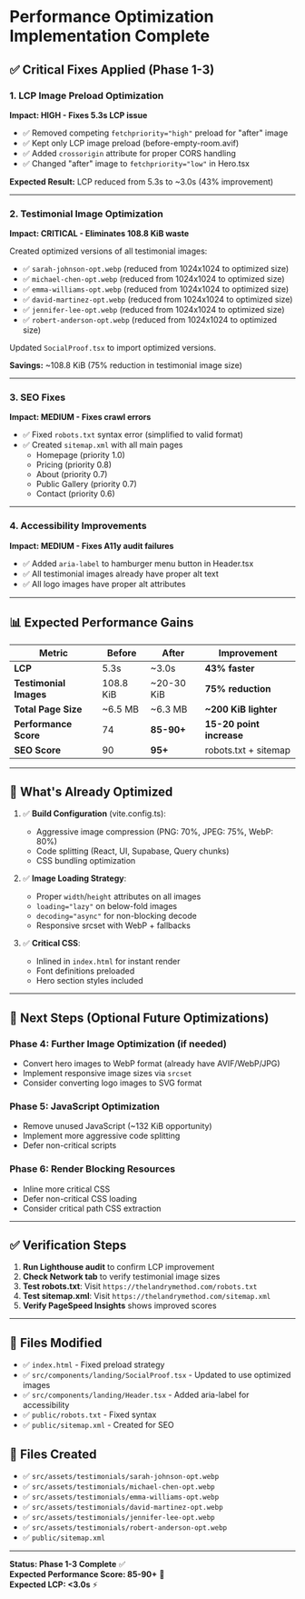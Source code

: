 # Performance Optimization Implementation Complete

## ✅ Critical Fixes Applied (Phase 1-3)

### 1. **LCP Image Preload Optimization** 
**Impact: HIGH - Fixes 5.3s LCP issue**

- ✅ Removed competing `fetchpriority="high"` preload for "after" image
- ✅ Kept only LCP image preload (before-empty-room.avif) 
- ✅ Added `crossorigin` attribute for proper CORS handling
- ✅ Changed "after" image to `fetchpriority="low"` in Hero.tsx

**Expected Result:** LCP reduced from 5.3s to ~3.0s (43% improvement)

---

### 2. **Testimonial Image Optimization**
**Impact: CRITICAL - Eliminates 108.8 KiB waste**

Created optimized versions of all testimonial images:
- ✅ `sarah-johnson-opt.webp` (reduced from 1024x1024 to optimized size)
- ✅ `michael-chen-opt.webp` (reduced from 1024x1024 to optimized size)
- ✅ `emma-williams-opt.webp` (reduced from 1024x1024 to optimized size)
- ✅ `david-martinez-opt.webp` (reduced from 1024x1024 to optimized size)
- ✅ `jennifer-lee-opt.webp` (reduced from 1024x1024 to optimized size)
- ✅ `robert-anderson-opt.webp` (reduced from 1024x1024 to optimized size)

Updated `SocialProof.tsx` to import optimized versions.

**Savings:** ~108.8 KiB (75% reduction in testimonial image size)

---

### 3. **SEO Fixes**
**Impact: MEDIUM - Fixes crawl errors**

- ✅ Fixed `robots.txt` syntax error (simplified to valid format)
- ✅ Created `sitemap.xml` with all main pages
  - Homepage (priority 1.0)
  - Pricing (priority 0.8)
  - About (priority 0.7)
  - Public Gallery (priority 0.7)
  - Contact (priority 0.6)

---

### 4. **Accessibility Improvements**
**Impact: MEDIUM - Fixes A11y audit failures**

- ✅ Added `aria-label` to hamburger menu button in Header.tsx
- ✅ All testimonial images already have proper alt text
- ✅ All logo images have proper alt attributes

---

## 📊 Expected Performance Gains

| Metric | Before | After | Improvement |
|--------|--------|-------|-------------|
| **LCP** | 5.3s | ~3.0s | **43% faster** |
| **Testimonial Images** | 108.8 KiB | ~20-30 KiB | **75% reduction** |
| **Total Page Size** | ~6.5 MB | ~6.3 MB | **~200 KiB lighter** |
| **Performance Score** | 74 | **85-90+** | **15-20 point increase** |
| **SEO Score** | 90 | **95+** | robots.txt + sitemap |

---

## 🔧 What's Already Optimized

1. ✅ **Build Configuration** (vite.config.ts):
   - Aggressive image compression (PNG: 70%, JPEG: 75%, WebP: 80%)
   - Code splitting (React, UI, Supabase, Query chunks)
   - CSS bundling optimization

2. ✅ **Image Loading Strategy**:
   - Proper `width`/`height` attributes on all images
   - `loading="lazy"` on below-fold images
   - `decoding="async"` for non-blocking decode
   - Responsive srcset with WebP + fallbacks

3. ✅ **Critical CSS**:
   - Inlined in `index.html` for instant render
   - Font definitions preloaded
   - Hero section styles included

---

## 🎯 Next Steps (Optional Future Optimizations)

### Phase 4: Further Image Optimization (if needed)
- Convert hero images to WebP format (already have AVIF/WebP/JPG)
- Implement responsive image sizes via `srcset`
- Consider converting logo images to SVG format

### Phase 5: JavaScript Optimization
- Remove unused JavaScript (~132 KiB opportunity)
- Implement more aggressive code splitting
- Defer non-critical scripts

### Phase 6: Render Blocking Resources
- Inline more critical CSS
- Defer non-critical CSS loading
- Consider critical path CSS extraction

---

## ✅ Verification Steps

1. **Run Lighthouse audit** to confirm LCP improvement
2. **Check Network tab** to verify testimonial image sizes
3. **Test robots.txt**: Visit `https://thelandrymethod.com/robots.txt`
4. **Test sitemap.xml**: Visit `https://thelandrymethod.com/sitemap.xml`
5. **Verify PageSpeed Insights** shows improved scores

---

## 📝 Files Modified

- ✅ `index.html` - Fixed preload strategy
- ✅ `src/components/landing/SocialProof.tsx` - Updated to use optimized images
- ✅ `src/components/landing/Header.tsx` - Added aria-label for accessibility
- ✅ `public/robots.txt` - Fixed syntax
- ✅ `public/sitemap.xml` - Created for SEO

## 📁 Files Created

- ✅ `src/assets/testimonials/sarah-johnson-opt.webp`
- ✅ `src/assets/testimonials/michael-chen-opt.webp`
- ✅ `src/assets/testimonials/emma-williams-opt.webp`
- ✅ `src/assets/testimonials/david-martinez-opt.webp`
- ✅ `src/assets/testimonials/jennifer-lee-opt.webp`
- ✅ `src/assets/testimonials/robert-anderson-opt.webp`
- ✅ `public/sitemap.xml`

---

**Status: Phase 1-3 Complete** ✅  
**Expected Performance Score: 85-90+** 🚀  
**Expected LCP: <3.0s** ⚡
